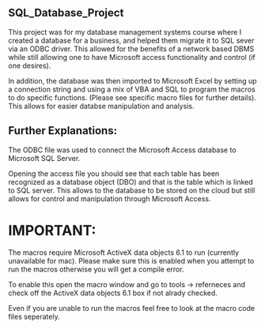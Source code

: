 ## SQL_Database_Project

This project was for my database management systems course where I created a database for a business, and helped them migrate it to SQL sever via an ODBC driver. This allowed for the benefits of a network based DBMS while still allowing one to have Microsoft access functionality and control (if one desires). 

In addition, the database was then imported to Microsoft Excel by setting up a connection string and using a mix of VBA and SQL to program the macros to do specific functions. (Please see specific macro files for further details). This allows for easier databse manipulation and analysis. 

## Further Explanations:

The ODBC file was used to connect the Microsoft Access database to Microsoft SQL Server. 

Opening the access file you should see that each table has been recognized as a database object (DBO) and that is the table which is linked to SQL server. This allows to the database to be stored on the cloud but still allows for control and manipulation through Microsoft Access.

# IMPORTANT:
The macros require Microsoft ActiveX data objects 6.1 to run (currently unavailable for mac). Please make sure this is enabled when you attempt to run the macros otherwise you will get a compile error. 

To enable this open the macro window and go to tools -> referneces and check off the ActiveX data objects 6.1 box if not     alrady checked. 
  
Even if you are unable to run the macros feel free to look at the macro code files seperately.

